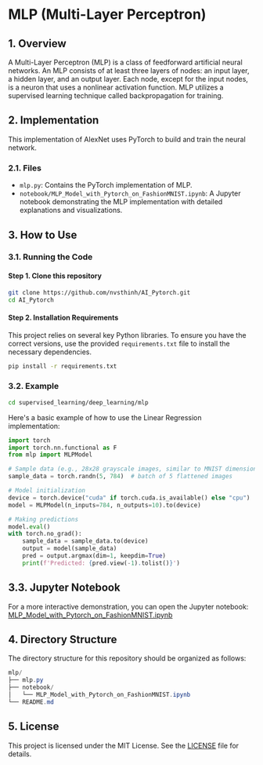 # MLP (Multi-Layer Perceptron)

## 1. Overview
A Multi-Layer Perceptron (MLP) is a class of feedforward artificial neural networks. An MLP consists of at least three layers of nodes: an input layer, a hidden layer, and an output layer. Each node, except for the input nodes, is a neuron that uses a nonlinear activation function. MLP utilizes a supervised learning technique called backpropagation for training.

## 2. Implementation
This implementation of AlexNet uses PyTorch to build and train the neural network.

### 2.1. Files
- `mlp.py`: Contains the PyTorch implementation of MLP.
- `notebook/MLP_Model_with_Pytorch_on_FashionMNIST.ipynb`: A Jupyter notebook demonstrating the MLP implementation with detailed explanations and visualizations.

## 3. How to Use
### 3.1. Running the Code
#### Step 1. Clone this repository
```bash
git clone https://github.com/nvsthinh/AI_Pytorch.git
cd AI_Pytorch
```
#### Step 2. Installation Requirements
This project relies on several key Python libraries. To ensure you have the correct versions, use the provided `requirements.txt` file to install the necessary dependencies.
```bash
pip install -r requirements.txt
```

### 3.2. Example
```bash
cd supervised_learning/deep_learning/mlp
```
Here's a basic example of how to use the Linear Regression implementation:
```python
import torch
import torch.nn.functional as F
from mlp import MLPModel

# Sample data (e.g., 28x28 grayscale images, similar to MNIST dimensions)
sample_data = torch.randn(5, 784)  # batch of 5 flattened images

# Model initialization
device = torch.device("cuda" if torch.cuda.is_available() else "cpu")
model = MLPModel(n_inputs=784, n_outputs=10).to(device)

# Making predictions
model.eval()
with torch.no_grad():
    sample_data = sample_data.to(device)
    output = model(sample_data)
    pred = output.argmax(dim=1, keepdim=True)
    print(f'Predicted: {pred.view(-1).tolist()}')
```
## 3.3. Jupyter Notebook
For a more interactive demonstration, you can open the Jupyter notebook: [MLP_Model_with_Pytorch_on_FashionMNIST.ipynb](https://github.com/nvsthinh/AI_Pytorch/tree/main/supervised_learning/deep_learning/mlp/notebook/MLP_Model_with_Pytorch_on_FashionMNIST.ipynb)

## 4. Directory Structure
The directory structure for this repository should be organized as follows:
```csharp
mlp/
├── mlp.py
├── notebook/
│   └── MLP_Model_with_Pytorch_on_FashionMNIST.ipynb
└── README.md
```

## 5. License
This project is licensed under the MIT License. See the [LICENSE](https://github.com/nvsthinh/AI_Pytorch/blob/main/LICENSE) file for details.